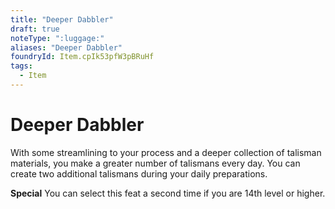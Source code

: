 ```yaml
---
title: "Deeper Dabbler"
draft: true
noteType: ":luggage:"
aliases: "Deeper Dabbler"
foundryId: Item.cpIk53pfW3pBRuHf
tags:
  - Item
---
```


# Deeper Dabbler

With some streamlining to your process and a deeper collection of talisman materials, you make a greater number of talismans every day. You can create two additional talismans during your daily preparations.

**Special** You can select this feat a second time if you are 14th level or higher.
